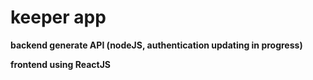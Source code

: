 # keeper app

**backend generate API (nodeJS, authentication updating in progress)**

**frontend using ReactJS**